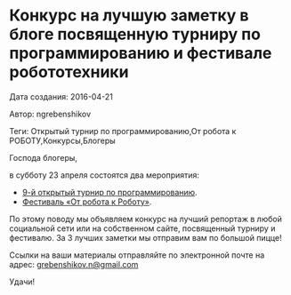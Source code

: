 # Конкурс на лучшую заметку в блоге посвященную турниру по программированию и фестивале робототехники

Дата создания: 2016-04-21

Автор: ngrebenshikov

Теги: Открытый турнир по программированию,От робота к РОБОТУ,Конкурсы,Блогеры

Господа блогеры,  
  
в субботу 23 апреля состоятся два мероприятия:

- [9-й открытый турнир по программированию](http://lambda-calculus.ru/blog/events/80.html).
- [Фестиваль «От робота к Роботу»](http://lambda-calculus.ru/blog/events/93.html).

  
По этому поводу мы объявляем конкурс на лучший репортаж в любой социальной сети или на собственном сайте, посвященный турниру и фестивалю. За 3 лучших заметки мы отправим вам по большой пицце!  
  
Ссылки на ваши материалы отправляйте по электронной почте на адрес: grebenshikov.n@gmail.com  
  
Удачи!
